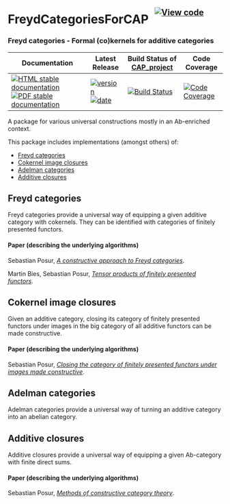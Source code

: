 <!-- BEGIN HEADER -->
# FreydCategoriesForCAP&ensp;<sup><sup>[![View code][code-img]][code-url]</sup></sup>

### Freyd categories - Formal (co)kernels for additive categories

| Documentation | Latest Release | Build Status of [CAP_project](/../../) | Code Coverage |
| ------------- | -------------- | ------------ | ------------- |
| [![HTML stable documentation][html-img]][html-url] [![PDF stable documentation][pdf-img]][pdf-url] | [![version][version-img]][version-url] [![date][date-img]][date-url] | [![Build Status][tests-img]][tests-url] | [![Code Coverage][codecov-img]][codecov-url] |

<!-- END HEADER -->

A package for various universal constructions mostly in an Ab-enriched context.

This package includes implementations (amongst others) of:
- [Freyd categories](#freyd-categories)
- [Cokernel image closures](#cokernel-image-closures)
- [Adelman categories](#adelman-categories)
- [Additive closures](#additive-closures)

## Freyd categories

Freyd categories provide a universal way of equipping a given additive category with cokernels. They can be identified with categories of finitely presented functors.

#### Paper (describing the underlying algorithms)

Sebastian Posur, [*A constructive approach to Freyd categories*](https://arxiv.org/abs/1712.03492).

Martin Bies, Sebastian Posur, [*Tensor products of finitely presented functors*](https://arxiv.org/abs/1909.00172).

## Cokernel image closures

Given an additive category, closing its category of finitely presented functors under images in the big category of all additive functors can be made constructive.

#### Paper (describing the underlying algorithms)

Sebastian Posur, [*Closing the category of finitely presented functors under images made constructive*](https://arxiv.org/abs/1911.11469).

## Adelman categories

Adelman categories provide a universal way of turning an additive category into an abelian category.

## Additive closures

Additive closures provide a universal way of equipping a given Ab-category with finite direct sums.

#### Paper (describing the underlying algorithms)

Sebastian Posur, [*Methods of constructive category theory*](https://arxiv.org/abs/1908.04132).

<!-- BEGIN FOOTER -->
[html-img]: https://img.shields.io/badge/🔗%20HTML-stable-blue.svg
[html-url]: https://homalg-project.github.io/CAP_project/FreydCategoriesForCAP/doc/chap0_mj.html

[pdf-img]: https://img.shields.io/badge/🔗%20PDF-stable-blue.svg
[pdf-url]: https://homalg-project.github.io/CAP_project/FreydCategoriesForCAP/download_pdf.html

[version-img]: https://img.shields.io/endpoint?url=https://homalg-project.github.io/CAP_project/FreydCategoriesForCAP/badge_version.json&label=🔗%20version&color=yellow
[version-url]: https://homalg-project.github.io/CAP_project/FreydCategoriesForCAP/view_release.html

[date-img]: https://img.shields.io/endpoint?url=https://homalg-project.github.io/CAP_project/FreydCategoriesForCAP/badge_date.json&label=🔗%20released%20on&color=yellow
[date-url]: https://homalg-project.github.io/CAP_project/FreydCategoriesForCAP/view_release.html

[tests-img]: https://github.com/homalg-project/CAP_project/actions/workflows/Tests.yml/badge.svg?branch=master
[tests-url]: https://github.com/homalg-project/CAP_project/actions/workflows/Tests.yml?query=branch%3Amaster

[codecov-img]: https://codecov.io/gh/homalg-project/CAP_project/branch/master/graph/badge.svg?flag=FreydCategoriesForCAP
[codecov-url]: https://codecov.io/gh/homalg-project/CAP_project/tree/master/FreydCategoriesForCAP

[code-img]: https://img.shields.io/badge/-View%20code-blue?logo=github
[code-url]: https://github.com/homalg-project/CAP_project/tree/master/FreydCategoriesForCAP#top
<!-- END FOOTER -->
